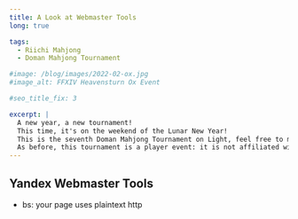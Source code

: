 ```yaml
---
title: A Look at Webmaster Tools
long: true

tags:
  - Riichi Mahjong
  - Doman Mahjong Tournament

#image: /blog/images/2022-02-ox.jpg
#image_alt: FFXIV Heavensturn Ox Event

#seo_title_fix: 3

excerpt: |
  A new year, a new tournament!
  This time, it's on the weekend of the Lunar New Year!
  This is the seventh Doman Mahjong Tournament on Light, feel free to make an alt to join.
  As before, this tournament is a player event: it is not affiliated with FFXIV etc.
---
```

## Yandex Webmaster Tools

- bs: your page uses plaintext http
